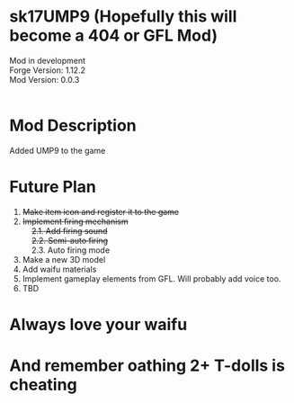 # sk17UMP9 (Hopefully this will become a 404 or GFL Mod)
Mod in development <br />
Forge Version: 1.12.2 <br />
Mod Version: 0.0.3 <br />
<br />

# Mod Description
Added UMP9 to the game <br/>

# Future Plan
1. ~~Make item icon and register it to the game~~ <br/>
2. ~~Implement firing mechanism~~ <br/>
&nbsp;&nbsp;&nbsp;&nbsp;~~2.1. Add firing sound~~<br/>
&nbsp;&nbsp;&nbsp;&nbsp;~~2.2. Semi-auto firing~~ <br/>
&nbsp;&nbsp;&nbsp;&nbsp;2.3. Auto firing mode <br/>
3. Make a new 3D model <br/>
4. Add waifu materials <br/>
5. Implement gameplay elements from GFL. Will probably add voice too. <br/>
6. TBD

# Always love your waifu
# And remember oathing 2+ T-dolls is cheating
